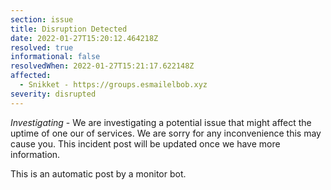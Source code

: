 ```yaml
---
section: issue
title: Disruption Detected
date: 2022-01-27T15:20:12.464218Z
resolved: true
informational: false
resolvedWhen: 2022-01-27T15:21:17.622148Z
affected:
  - Snikket - https://groups.esmailelbob.xyz
severity: disrupted
---
```

*Investigating* - We are investigating a potential issue that might affect the uptime of one our of services. We are sorry for any inconvenience this may cause you. This incident post will be updated once we have more information.

This is an automatic post by a monitor bot.
        